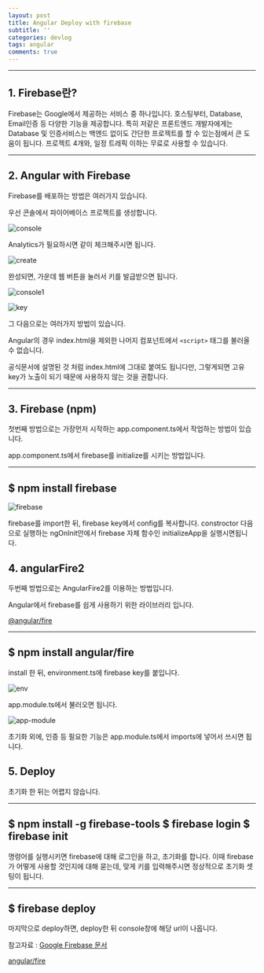 ```yaml
---
layout: post
title: Angular Deploy with firebase
subtitle: ''
categories: devlog
tags: angular
comments: true
---
```


--- 

## 1. Firebase란?

Firebase는 Google에서 제공하는 서비스 중 하나입니다. 호스팅부터, Database, Email인증 등 다양한 기능을 제공합니다. 특히 저같은 프론트엔드 개발자에게는 Database 및 인증서비스는 백엔드 없이도 간단한 프로젝트를 할 수 있는점에서 큰 도움이 됩니다. 프로젝트 4개와, 일정 트레픽 이하는 무료로 사용할 수 있습니다.

--- 


## 2. Angular with Firebase 


Firebase를 배포하는 방법은 여러가지 있습니다. 

우선 콘솔에서 파이어베이스 프로젝트를 생성합니다.

![console](https://user-images.githubusercontent.com/34129711/52530819-9f9bd600-2d4e-11e9-8077-d13847043854.png)

Analytics가 필요하시면 같이 체크해주시면 됩니다.

![create](https://user-images.githubusercontent.com/34129711/52530829-c22def00-2d4e-11e9-911a-bb1b16aafd3d.png)

완성되면, 가운데 웹 버튼을 눌러서 키를 발급받으면 됩니다.

![console1](https://user-images.githubusercontent.com/34129711/52530834-de319080-2d4e-11e9-8cfd-413eb67fab4c.png)

![key](https://user-images.githubusercontent.com/34129711/52530835-df62bd80-2d4e-11e9-97ea-f15583ca780a.png)


그 다음으로는 여러가지 방법이 있습니다.

Angular의 경우 index.html을 제외한 나머지 컴포넌트에서 `<script>` 태그를 불러올 수 없습니다.

공식문서에 설명된 것 처럼 index.html에 그대로 붙여도 됩니다만, 그렇게되면 고유 key가 노출이 되기 때문에 사용하지 않는 것을 권합니다.

--- 

## 3. Firebase (npm)

첫번째 방법으로는 가장먼저 시작하는 app.component.ts에서 작업하는 방법이 있습니다.

app.component.ts에서 firebase를 initialize를 시키는 방법입니다.

---
$ npm install firebase
---

![firebase](https://user-images.githubusercontent.com/34129711/52530880-0372ce80-2d50-11e9-9266-2032046dd7b9.png)

firebase를 import한 뒤, firebase key에서 config를 복사합니다.
constroctor 다음으로 실행하는 ngOnInit안에서 firebase 자체 함수인 initializeApp을 실행시면됩니다.


## 4. angularFire2

두번째 방법으로는 AngularFire2를 이용하는 방법입니다.

Angular에서 firebase를 쉽게 사용하기 위한 라이브러리 입니다.

[@angular/fire](https://www.npmjs.com/package/@angular/fire)

---
$ npm install angular/fire 
---

install 한 뒤, environment.ts에 firebase key를 붙입니다.

![env](https://user-images.githubusercontent.com/34129711/52530961-74ff4c80-2d51-11e9-8689-7c6d77dc28a7.png)


app.module.ts에서 불러오면 됩니다.

![app-module](https://user-images.githubusercontent.com/34129711/52530984-c0195f80-2d51-11e9-8045-71924ca50120.png)

초기화 외에, 인증 등 필요한 기능은 app.module.ts에서 imports에 넣어서 쓰시면 됩니다.

## 5. Deploy

초기화 한 뒤는 어렵지 않습니다.

---
$ npm install -g firebase-tools
$ firebase login
$ firebase init
---

명령어를 실행시키면 firebase에 대해 로그인을 하고, 초기화를 합니다.
이때 firebase가 어떻게 사용할 것인지에 대해 묻는데, 맞게 키를 입력해주시면 정상적으로 초기화 셋팅이 됩니다.

---
$ firebase deploy
---

마지막으로 deploy하면, deploy한 뒤 console창에 해당 url이 나옵니다.


참고자료 : [Google Firebase 문서](https://firebase.google.com/docs/)

[angular/fire](https://www.npmjs.com/package/@angular/fire)
